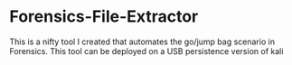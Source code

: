 # Forensics-File-Extractor
This is a nifty tool I created that automates the go/jump bag scenario in Forensics. This tool can be deployed on a USB persistence version of kali
